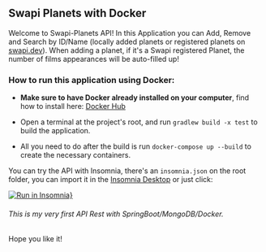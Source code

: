## Swapi Planets with Docker
Welcome to Swapi-Planets API! In this Application you can Add, Remove and Search by ID/Name (locally added planets or registered planets on [swapi.dev](https://swapi.dev/api/planets/)).
When adding a planet, if it's a Swapi registered Planet, the number of films appearances will be auto-filled up! 
### How to run this application using Docker:

- <strong>Make sure to have Docker already installed on your computer</strong>, find how to install here: [Docker Hub](https://hub.docker.com)
  
- Open a terminal at the project's root, and run `gradlew build -x test` to build the application. 
  
- All you need to do after the build is run `docker-compose up --build` to create the necessary containers.

You can try the API with Insomnia, there's an `insomnia.json` on the root folder, you can import it in the [Insomnia Desktop](https://insomnia.rest/download) or just click:

[![Run in Insomnia}](https://insomnia.rest/images/run.svg)](https://insomnia.rest/run/?label=Swapi%20Planets&uri=https%3A%2F%2Fgithub.com%2FGuilhermeCoelhoFB%2Fswapi-planets-api%2Fblob%2Fmaster%2Finsomnia.json)

###### This is my very first API Rest with SpringBoot/MongoDB/Docker.

Hope you like it!
